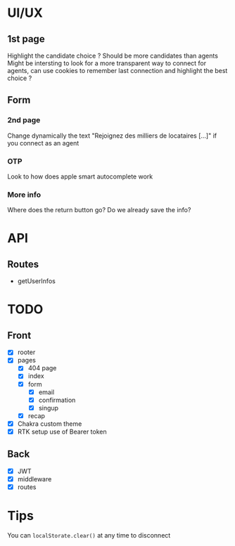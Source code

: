 # UI/UX

## 1st page

Highlight the candidate choice ?
Should be more candidates than agents
Might be intersting to look for a more transparent way to connect for agents, can use cookies to remember last connection and highlight the best choice ?

## Form

### 2nd page

Change dynamically the text "Rejoignez des milliers de locataires [...]" if you connect as an agent

### OTP

Look to how does apple smart autocomplete work

### More info

Where does the return button go? Do we already save the info?

# API

## Routes

- getUserInfos

# TODO

## Front

- [x] rooter
- [x] pages
  - [x] 404 page
  - [x] index
  - [x] form
    - [x] email
    - [x] confirmation
    - [x] singup
  - [x] recap
- [x] Chakra custom theme
- [x] RTK setup use of Bearer token

## Back

- [x] JWT
- [x] middleware
- [x] routes

# Tips

You can `localStorate.clear()` at any time to disconnect
